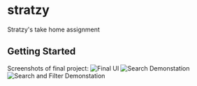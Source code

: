 # stratzy

Stratzy's take home assignment

## Getting Started

Screenshots of final project:
![Final UI](https://drive.google.com/file/d/1-07c-w26_rIbiesHM2_3Q1mk13KAyGSA/view?usp=sharing)
![Search Demonstation](https://drive.google.com/file/d/1-8UemEXetaB9dvo4BRU3om25f2260MZ1/view?usp=sharing)
![Search and Filter Demonstation](https://drive.google.com/file/d/1-8UemEXetaB9dvo4BRU3om25f2260MZ1/view)
